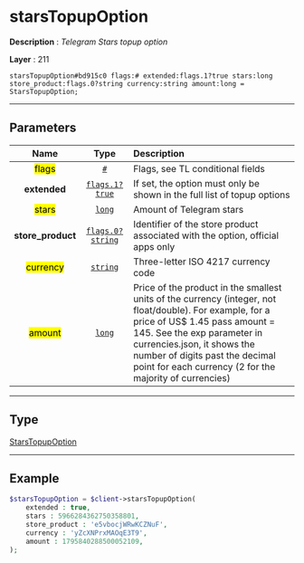 # starsTopupOption

**Description** : *Telegram Stars topup option*

**Layer** : 211

```tl
starsTopupOption#bd915c0 flags:# extended:flags.1?true stars:long store_product:flags.0?string currency:string amount:long = StarsTopupOption;
```

---

## Parameters

| Name | Type | Description |
| :---: | :---: | :--- |
| <mark>flags</mark> | [`#`](type/#) | Flags, see TL conditional fields |
| **extended** | [`flags.1?true`](type/true) | If set, the option must only be shown in the full list of topup options |
| <mark>stars</mark> | [`long`](type/long) | Amount of Telegram stars |
| **store_product** | [`flags.0?string`](type/string) | Identifier of the store product associated with the option, official apps only |
| <mark>currency</mark> | [`string`](type/string) | Three-letter ISO 4217 currency code |
| <mark>amount</mark> | [`long`](type/long) | Price of the product in the smallest units of the currency (integer, not float/double). For example, for a price of US$ 1.45 pass amount = 145. See the exp parameter in currencies.json, it shows the number of digits past the decimal point for each currency (2 for the majority of currencies) |

---

## Type

[StarsTopupOption](type/StarsTopupOption)

---

## Example

```php
$starsTopupOption = $client->starsTopupOption(
	extended : true,
	stars : 5966284362750358801,
	store_product : 'e5vbocjWRwKCZNuF',
	currency : 'yZcXNPrxMAOqE3T9',
	amount : 1795840288500052109,
);
```